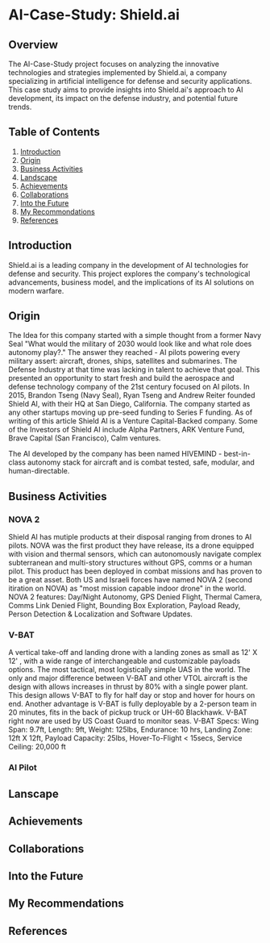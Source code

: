 
# AI-Case-Study: Shield.ai

## Overview
The AI-Case-Study project focuses on analyzing the innovative technologies and strategies implemented by Shield.ai, a company specializing in artificial intelligence for defense and security applications. This case study aims to provide insights into Shield.ai's approach to AI development, its impact on the defense industry, and potential future trends.

## Table of Contents
1. [Introduction](#introduction)
2. [Origin](#Origin)
3. [Business Activities](#Business_Activities)
4. [Landscape](#Landscape)
5. [Achievements](#Achievements)
6. [Collaborations](#collaborations)
7. [Into the Future](#Into_the_Future)
8. [My Recommondations](#My_Recommondations)
9. [References](#References)

## Introduction
Shield.ai is a leading company in the development of AI technologies for defense and security. This project explores the company's technological advancements, business model, and the implications of its AI solutions on modern warfare.

## Origin
The Idea for this company started with a simple thought from a former Navy Seal "What would the military of 2030 would look like and what role does autonomy play?." The answer they reached - AI pilots powering every military assert: aircraft, drones, ships, satellites and submarines. The Defense Industry at that time was lacking in talent to achieve that goal. This presented an opportunity to start fresh and build the aerospace and defense technology company of the 21st century focused on AI pilots. In 2015, Brandon Tseng (Navy Seal), Ryan Tseng and Andrew Reiter founded Shield AI, with their HQ at San Diego, California. The company started as any other startups moving up pre-seed funding to Series F funding. As of writing of this article Shield AI is a Venture Capital-Backed company. Some of the Investors of Shield AI include Alpha Partners, ARK Venture Fund, Brave Capital (San Francisco), Calm ventures.

The AI developed by the company has been named HIVEMIND - best-in-class autonomy stack for aircraft and is combat tested, safe, modular, and human-directable.  

## Business Activities

### NOVA 2
Shield AI has mutiple products at their disposal ranging from drones to AI pilots. NOVA was the first product they have release, its a drone equipped with vision and thermal sensors, which can autonomously navigate complex subterranean and multi-story structures without GPS, comms or a human pilot. This product has been deployed in combat missions and has proven to be a great asset. Both US and Israeli forces have named NOVA 2 (second itiration on NOVA) as "most mission capable indoor drone" in the world. 
NOVA 2 features: Day/Night Autonomy, GPS Denied Flight, Thermal Camera, Comms Link Denied Flight, Bounding Box Exploration, Payload Ready, Person Detection & Localization and Software Updates.

### V-BAT
A vertical take-off and landing drone with a landing zones as small as 12' X 12' , with a wide range of interchangeable and customizable payloads options. The most tactical, most logistically simple UAS in the world. The only and major difference between V-BAT and other VTOL aircraft is the design with allows increases in thrust by 80% with a single power plant. This design allows V-BAT to fly for half day or stop and hover for hours on end. Another advantage is V-BAT is fully deployable by a 2-person team in 20 minutes, fits in the back of pickup truck or UH-60 Blackhawk. V-BAT right now are used by US Coast Guard to monitor seas.
V-BAT Specs: Wing Span: 9.7ft, Length: 9ft, Weight: 125lbs, Endurance: 10 hrs, Landing Zone: 12ft X 12ft, Payload Capacity: 25lbs, Hover-To-Flight < 15secs, Service Ceiling: 20,000 ft

### AI Pilot


## Lanscape

## Achievements

## Collaborations

## Into the Future

## My Recommendations

## References
